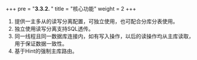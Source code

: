 +++
pre = "<b>3.3.2. </b>"
title = "核心功能"
weight = 2
+++

1. 提供一主多从的读写分离配置，可独立使用，也可配合分库分表使用。
1. 独立使用读写分离支持SQL透传。
1. 同一线程且同一数据库连接内，如有写入操作，以后的读操作均从主库读取，用于保证数据一致性。
1. 基于Hint的强制主库路由。